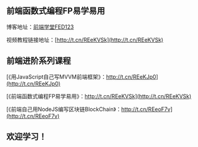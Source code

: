 ## 前端函数式编程FP易学易用
博客地址：[前端学堂FED123](http://www.fed123.com/2018/03/03/qianduanhanshushibianchengfpyixueyiyong/)

视频教程链接地址：[http://t.cn/REeKVSk](http://t.cn/REeKVSk)

## 前端进阶系列课程
[《用JavaScript自己写MVVM前端框架》：http://t.cn/REeKJp0](http://t.cn/REeKJp0)

[《前端函数式编程FP易学易用》：http://t.cn/REeKVSk](http://t.cn/REeKVSk)

[《前端自己用NodeJS编写区块链BlockChain》：http://t.cn/REeoF7v](http://t.cn/REeoF7v)


## 欢迎学习！